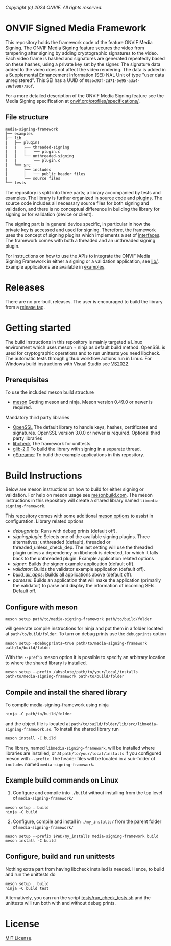 *Copyright (c) 2024 ONVIF. All rights reserved.*

# ONVIF Signed Media Framework
This repository holds the framework code of the feature ONVIF Media Signing. The ONVIF
Media Signing feature secures the video from tampering after signing by adding
cryptographic signatures to the video. Each video frame is hashed and signatures are
generated repeatedly based on these hashes, using a private key set by the signer. The
signature data added to the video does not affect the video rendering. The data is added
in a Supplemental Enhancement Information (SEI) NAL Unit of type "user data unregistered".
This SEI has a UUID of `005bc93f-2d71-5e95-ada4-796f90877a6f`.

For a more detailed description of the ONVIF Media Signing feature see the Media Signing
specification at
[onvif.org/profiles/specifications/](https://www.onvif.org/specs/stream/ONVIF-MediaSigning-Spec.pdf).

## File structure
```
media-signing-framework
├── examples
├── lib
|   ├── plugins
|   |   ├── threaded-signing
|   |   |   └── plugin.c
|   |   └── unthreaded-signing
|   |       └── plugin.c
|   └── src
|       ├── includes
|       |   └── public header files
|       └── source files
└── tests
```

The repository is split into three parts; a library accompanied by tests and examples. The
library is further organized in [source code](./lib/src/) and [plugins](./lib/plugins/).
The source code includes all necessary source files for both signing and validation, and
there is no conceptual difference in building the library for signing or for validation
(device or client).

The signing part is in general device specific, in particular in how the private key is
accessed and used for signing. Therefore, the framework uses the concept of signing
plugins which implements a set of
[interfaces](./lib/src/includes/onvif_media_signing_plugin.h). The framework comes with
both a threaded and an unthreaded signing plugin.

For instructions on how to use the APIs to integrate the ONVIF Media Signing Framework in
either a signing or a validation application, see [lib/](./lib/). Example applications are
available in [examples](./examples/).

# Releases
There are no pre-built releases. The user is encouraged to build the library from a
[release tag](https://github.com/onvif/media-signing-framework/tags).

# Getting started
The build instructions in this repository is mainly targeted a Linux environment which
uses meson + ninja as default build method. OpenSSL is used for cryptographic operations
and to run unittests you need libcheck. The automatic tests through github workflow
actions run in Linux. For Windows build instructions with Visual Studio see
[VS2022](./VS2022/).

## Prerequisites
To use the included meson build structure
- [meson](https://mesonbuild.com/Getting-meson.html) Getting meson and ninja. Meson
version 0.49.0 or newer is required.

Mandatory third party libraries
- [OpenSSL](https://openssl-library.org/) The default library to handle keys, hashes,
certificates and signatures. OpenSSL version 3.0.0 or newer is required.
Optional third party libraries
- [libcheck](https://libcheck.github.io/check/) The framework for unittests.
- [glib-2.0](https://docs.gtk.org/glib/) To build the library with signing in a separate
thread.
- [gStreamer](https://gstreamer.freedesktop.org/documentation/installing/index.html?gi-language=c)
To build the example applications in this repository.

# Build Instructions
Below are meson instructions on how to build for either signing or validation. For help on
meson usage see [mesonbuild.com](https://mesonbuild.com/). The meson instructions in this
repository will create a shared library named `libmedia-signing-framework`.

This repository comes with some additional [meson options](./meson_options.txt) to assist
in configuration.
Library related options
- _debugprints_: Runs with debug prints (default off).
- _signingplugin_: Selects one of the available signing plugins. Three alternatives;
unthreaded (default), threaded or threaded_unless_check_dep. The last setting will use the
threaded plugin unless a dependency on libcheck is detected, for which it falls back to
the unthreaded plugin.
Example application related options
- _signer_: Builds the signer example application (default off).
- _validator_: Builds the validator example application (default off).
- _build_all_apps_: Builds all applications above (default off).
- _parsesei_: Builds an application that will make the application (primarily the validator)
to parse and display the information of incoming SEIs. Default off.

## Configure with meson
```
meson setup path/to/media-signing-framework path/to/build/folder
```
will generate compile instructions for ninja and put them in a folder located at
`path/to/build/folder`. To turn on debug prints use the `debugprints` option
```
meson setup -Ddebugprints=true path/to/media-signing-framework path/to/build/folder
```
With the `--prefix` meson option it is possible to specify an arbitrary location to where
the shared library is installed.
```
meson setup --prefix /absolute/path/to/your/local/installs path/to/media-signing-framework path/to/build/folder
```

## Compile and install the shared library
To compile media-signing-framework using ninja
```
ninja -C path/to/build/folder
```
and the object file is located at
`path/to/build/folder/lib/src/libmedia-signing-framework.so`. To install the shared library
run
```
meson install -C build
```
The library, named `libmedia-signing-framework`, will be installed where libraries are
installed, or at `path/to/your/local/installs` if you configured meson with `--prefix`.
The header files will be located in a sub-folder of `includes` named
`media-signing-framework`.

## Example build commands on Linux
1. Configure and compile into `./build` without installing from the top level of
`media-signing-framework/`
```
meson setup . build
ninja -C build
```
2. Configure, compile and install in `./my_installs/` from the parent folder of
`media-signing-framework/`
```
meson setup --prefix $PWD/my_installs media-signing-framework build
meson install -C build
```

## Configure, build and run unittests
Nothing extra part from having libcheck installed is needed. Hence, to build and run the
unittests do
```
meson setup . build
ninja -C build test
```
Alternatively, you can run the script
[tests/run_check_tests.sh](./tests/run_check_tests.sh) and the unittests will run both
with and without debug prints.

# License
[MIT License](./LICENSE).
